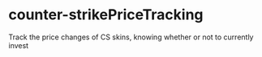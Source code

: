 # counter-strikePriceTracking
Track the price changes of CS skins, knowing whether or not to currently invest